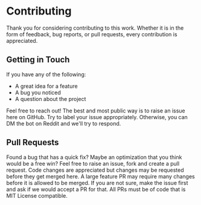# Contributing

Thank you for considering contributing to this work. Whether it is in the form of feedback, bug reports, or pull requests, every contribution is appreciated.

## Getting in Touch

If you have any of the following:
 * A great idea for a feature
 * A bug you noticed
 * A question about the project

Feel free to reach out! The best and most public way is to raise an issue here on GitHub. Try to label your issue appropriately. Otherwise, you can DM the bot on Reddit and we'll try to respond.

## Pull Requests

Found a bug that has a quick fix? Maybe an optimization that you think would be a free win? Feel free to raise an issue, fork and create a pull request. Code changes are appreciated but changes may be requested before they get merged here. A large feature PR may require many changes before it is allowed to be merged. If you are not sure, make the issue first and ask if we would accept a PR for that. All PRs must be of code that is MIT License compatible. 